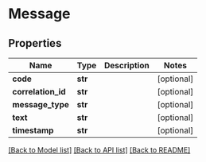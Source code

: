 # Message

## Properties
Name | Type | Description | Notes
------------ | ------------- | ------------- | -------------
**code** | **str** |  | [optional] 
**correlation_id** | **str** |  | [optional] 
**message_type** | **str** |  | [optional] 
**text** | **str** |  | [optional] 
**timestamp** | **str** |  | [optional] 

[[Back to Model list]](../README.md#documentation-for-models) [[Back to API list]](../README.md#documentation-for-api-endpoints) [[Back to README]](../README.md)

